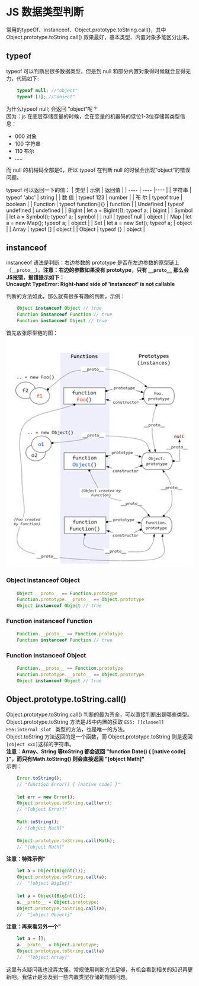<!--
 * @Author: monai
 * @Date: 2020-03-23 17:36:49
 * @LastEditors: monai
 * @LastEditTime: 2020-05-11 14:18:16
 -->
# JS 数据类型判断

常用的typeOf、instanceof、Object.prototype.toString.call()，其中Object.prototype.toString.call() 效果最好，基本类型、内置对象多能区分出来。


## typeof  
typeof 可以判断出很多数据类型，但是到 null 和部分内置对象得时候就会显得无力，代码如下:

```javascript
    typeof null; //"object"
    typeof [1]; //"object"
```
为什么typeof null; 会返回 ”object“呢？  
因为：js 在底层存储变量的时候，会在变量的机器码的低位1-3位存储其类型信息：
* 000 对象
* 100 字符串
* 110 布尔
* .....

而 null 的机械码全部是0，所以 typeof 在判断 null 的时候会出现”object“的错误问题。

typeof 可以返回一下的值：
| 类型 | 示例 | 返回值 |
| ---- | ---- |---- |
| 字符串 | typeof 'abc' | string |
| 数  值 | typeof 123 | number |
| 布  尔 | typeof true | boolean |
| Function | typeof function(){} | function |
| Undefined | typeof undefined | undefined |
| BigInt | let a = BigInt(1); typeof a; | bigint |
| Symbol | let a = Symbol(); typeof a; | symbol |
| null | typeof null | object |
| Map | let a = new Map(); typeof a; | object |
| Set | let a = new Set(); typeof a;  | object |
| Array | typeof [] | object |
| Object | typeof {} | object |

## instanceof  
instanceof 语法是判断：右边参数的 prototype 是否在左边参数的原型链上（`__proto__`）。**注意：右边的参数如果没有 prototype，只有 `__proto__` 那么会JS报错，报错提示如下：**  
**Uncaught TypeError: Right-hand side of 'instanceof' is not callable**  

判断的方法如此，那么就有很多有趣的判断，示例：  

```javascript
    Object instanceof Object // true
    Function instanceof Function // true
    Function instanceof Object // true
```
首先放张原型链的图：
![原型链图](./原型链.png)
### Object instanceof Object
```javascript
    Object.__proto__ == Function.prototype
    Function.prototype.__proto__ == Object.prototype 
    Object instanceof Object // true
```
### Function instanceof Function
```javascript
    Function.__proto__ == Function.prototype
    Function instanceof Function // true
```
### Function instanceof Object
```javascript
    Function.__proto__ == Function.prototype
    Function.prototype.__proto__ == Object.prototype 
    Object instanceof Object // true
```

## Object.prototype.toString.call()  
Object.prototype.toString.call() 判断的最为齐全，可以直接判断出是哪些类型。  
Object.prototype.toString 方法是JS中内置的获取 `ES5: [[clasee]] ES6:internal slot ` 类型的方法，也是唯一的方法。  
Object.toString 方法返回的是一个函数，而 Object.prototype.toString 则是返回`[object xxx]`这样的字符串。  
**注意：Array、String 等toString 都会返回 "function Date() { [native code] }"，而只有Math.toString() 则会直接返回 "[object Math]"**  
示例：
```javascript
    Error.toString();
    // "function Error() { [native code] }"
    
    let err = new Error();
    Object.prototype.toString.call(err);
    // "[object Error]"

    Math.toString();
    // "[object Math]"  

    Object.prototype.toString.call(Math);
    // "[object Math]"  
```

**注意：特殊示例"** 
```javascript
    let a = Object(BigInt(1));
    Object.prototype.toString.call(a);
    //  "[object BigInt]"

    let a = Object(BigInt(1));
    a.__proto__ = Object.prototype;
    Object.prototype.toString.call(a);
    //  "[object Object]"
```
**注意：再来看另外一个"** 
```javascript
    let a = [];
    a.__proto__ = Object.prototype;
    Object.prototype.toString.call(a)
    //  "[object Array]"
```
这里有点疑问我也没弄太懂。常规使用判断方法足够，有机会看到相关的知识再更新吧。我估计是涉及到一些内置类型存储的规则问题。
